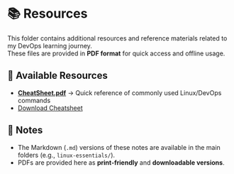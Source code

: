 # 📚 Resources

This folder contains additional resources and reference materials related to my DevOps learning journey.  
These files are provided in **PDF format** for quick access and offline usage.  


## 📂 Available Resources

- **[CheatSheet.pdf](CheatSheet.pdf)** → Quick reference of commonly used Linux/DevOps commands  
-   [Download Cheatsheet](https://github.com/saadhussain07/my_devops_journey/raw/main/resources/cheatsheet.pdf)


## 📌 Notes
- The Markdown (`.md`) versions of these notes are available in the main folders (e.g., `linux-essentials/`).  
- PDFs are provided here as **print-friendly** and **downloadable versions**.  
